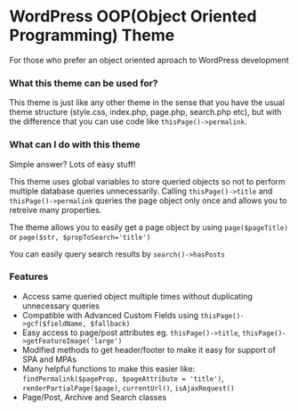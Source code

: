 <h1>WordPress OOP(Object Oriented Programming) Theme</h1>
<p>For those who prefer an object oriented aproach to WordPress development</p>

<h3>What this theme can be used for?</h3>
<p>This theme is just like any other theme in the sense that you have the usual theme structure (style.css, index.php, page.php, search.php etc), but with the difference that you can use code like <code>thisPage()->permalink</code>.</p>

<h3>What can I do with this theme</h3>
<p>Simple answer? Lots of easy stuff!</p>
<p>This theme uses global variables to store queried objects so not to perform multiple database queries unnecessarily. Calling <code>thisPage()->title</code> and <code>thisPage()->permalink</code> queries the page object only once and allows you to retreive many properties.</p>
<p>The theme allows you to easily get a page object by using <code>page($pageTitle)</code> or <code>page($str, $propToSearch='title')</code>
<p>You can easily query search results by <code>search()->hasPosts</code></p>

<h3>Features</h3>
<ul>
  <li>Access same queried object multiple times without duplicating unnecessary queries</li>
  <li>Compatible with Advanced Custom Fields using <code>thisPage()->gcf($fieldName, $fallback)</code></li>
  <li>Easy access to page/post attributes eg. <code>thisPage()->title</code>, <code>thisPage()->getFeatureImage('large')</code></li>
  <li>Modified methods to get header/footer to make it easy for support of SPA and MPAs</li>
  <li>Many helpful functions to make this easier like: <code>findPermalink($pageProp, $pageAttribute = 'title')</code>, <code>renderPartialPage($page)</code>, <code>currentUrl()</code>, <code>isAjaxRequest()</code></li>
  <li>Page/Post, Archive and Search classes</li>
</ul>
